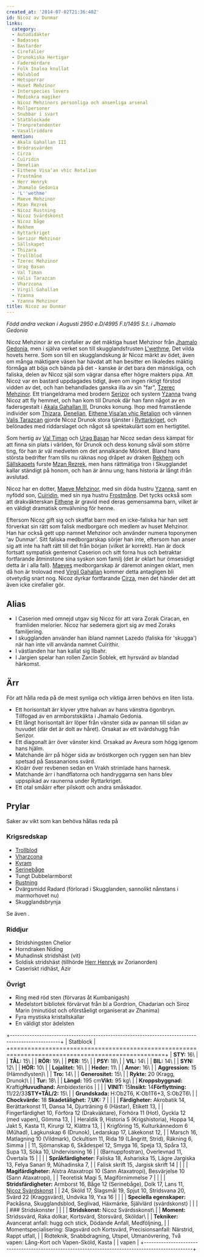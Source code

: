 ```yaml
---
created_at: '2014-07-02T21:36:40Z'
id: Nicoz av Dunmar
links:
  category:
  - Autodidakter
  - Badasses
  - Bastarder
  - Cirefalier
  - Drunokiska Hertigar
  - Fadermördare
  - Folk Inalea knullat
  - Halvblod
  - Hetsporrar
  - Huset Mehzinor
  - Interspecies lovers
  - Mediokra magiker
  - Nicoz Mehzinors personliga och ansenliga arsenal
  - Rollpersoner
  - Snubbar i svart
  - Statblockade
  - Tronpretendenter
  - Vasallriddare
  mention:
  - Akala Gahallan III
  - Brödrasvärden
  - Cirza
  - Cuïridin
  - Denelian
  - Eithene Visa’an vhic Retalion
  - Frostmåne
  - Herr Henryk
  - Jhamalo Gedonia
  - 'L''wethme'
  - Maeve Mehzinor
  - Mzan Rezrek
  - Nicoz Rustning
  - Nicoz Svärdskonst
  - Nicoz båge
  - Rekhem
  - Ryttarkriget
  - Serizor Mehzinor
  - Sällskapet
  - Thizara
  - Trollblod
  - Tzerec Mehzinor
  - Urag Basan
  - Val Timan
  - Valis Tarazcan
  - Vharzcona
  - Virgil Gahallan
  - Yzanna
  - Yzanna Mehzinor
title: Nicoz av Dunmar
---
```


*Född andra veckan i Augusti 2950 e.D/4995 F.t/1495 S.t. i Jhamalo Gedonia*

Nicoz Mehzinor är en cirefalier av det mäktiga huset Mehzinor från [Jhamalo Gedonia], men i själva
verket son till skugglandsfrusten [L'wethme], Det vilda hovets herre. Som son till en skugglandskung
är Nicoz märkt av ödet, även om många mäktigare väsen har hävdat att han besitter en likaledes
mäktig förmåga att böja och bända på det - kanske är det bara den mänskliga, och faliska, delen av
Nicoz själ som vägrar dansa efter högre makters pipa. Att Nicoz var en bastard uppdagades tidigt,
även om ingen riktigt förstod vidden av det, och han behandlades ganska illa av sin "far", [Tzerec
Mehzinor]. Ett triangeldrama med brodern [Serizor] och systern [Yzanna] tvang Nicoz att fly hemmet,
och han kom till Drunok där han fann något av en fadersgestalt i [Akala Gahallan III], Drunoks
konung. Ihop med framstående individer som [Thizara], [Denelian], [Eithene Visa’an vhic Retalion]
och vännen [Valis Tarazcan] gjorde Nicoz Drunok stora tjänster i [Ryttarkriget], och belönades med
riddarslaget och något så spektakulärt som en hertigtitel.

Som hertig av [Val Timan] och [Urag Basan] har Nicoz sedan dess kämpat för att finna sin plats i
världen, för Drunok och dess konung såväl som större ting, för han är väl medveten om det annalkande
Mörkret. Bland hans största bedrifter fram tills nu räknas nog dråpet av draken [Rekhem] och
[Sällskapets] furste [Mzan Rezrek], men hans rättmätiga tron i Skugglandet kallar ständigt på honom,
och han är ännu ung; hans historia är långt ifrån avslutad.

Nicoz har en dotter, [Maeve Mehzinor], med sin döda hustru [Yzanna][1], samt en nyfödd son,
[Cuïridin], med sin nya hustru [Frostmåne]. Det tycks också som att drakväkterskan
[Eithene][Eithene Visa’an vhic Retalion] är gravid med deras gemensamma barn, vilket är en väldigt
dramatisk omvälvning för henne.

Eftersom Nicoz gift sig och skaffat barn med en icke-faliska har han sett förverkat sin rätt som
falisk medborgare och medlem av huset Mehzinor. Han har också gett upp namnet Mehzinor och använder
numera toponymen 'av Dunmar'. Sitt faliska medborgarskap sörjer han inte, eftersom han anser sig att
inte ha haft rätt till det från början (vilket är korrekt). Han är dock fortsatt sympatisk gentemot
Caserion och sitt forna hus och betraktar fortfarande åtminstone sina syskon som familj (det är
oklart hur ömsesidigt detta är i alla fall). [Maeves][Maeve Mehzinor] medborgarskap är däremot
aningen oklart, men då hon är trolovad med [Virgil Gahallan] kommer detta antagligen bli otvetydig
snart nog. Nicoz dyrkar fortfarande [Cirza], men det händer det att även icke cirefalier gör.

Alias
-----

-   I Caserion med omnejd utgav sig Nicoz för att vara Zorak Ciracan, en framliden melorier. Nicoz
    har sedemera gjort sig av med Zoraks familjering.
-   I skugglanden använder han ibland namnet Lazedo (faliska för 'skugga') när han inte vill använda
    namnet Cuïrithir.
-   I västlanden har han kallat sig Ilbahr.
-   I Jargien spelar han rollen Zarcin Soblek, ett hyrsvärd av blandad härkomst.

Ärr
---

För att hålla reda på de mest synliga och viktiga ärren behövs en liten lista.

-   Ett horisontalt ärr klyver yttre halvan av hans vänstra ögonbryn. Tillfogad av en armborstskäkta
    i Jhamalo Gedonia.
-   Ett långt horisontalt ärr löper från vänster sida av pannan till sidan av huvudet (där det är
    dolt av håret). Orsakat av ett svärdshugg från Serizor.
-   Ett diagonalt ärr över vänster kind. Orsakad av Aveura som högg igenom hans hjälm.
-   Matchande ärr på höger sida av bröstkorgen och ryggen sen han blev spetsad på Sassanarions
    svärd.
-   Kloärr över revbenen sedan en Vrakh strimlade hans harnesk.
-   Matchande ärr i handflatorna och handryggarna sen hans blev uppspikad av raunerna under
    Ryttarkriget.
-   Ett otal småärr efter pilskott och andra småskador.

Prylar
------

Saker av vikt som kan behöva hållas reda på

### Krigsredskap

-   [Trollblod]
-   [Vharzcona]
-   [Kyram]
-   [Serinebåge]
-   Tungt Dubbelarmborst
-   [Rustning]
-   Dvärgsmidd Radard (förlorad i Skugglanden, sannolikt nånstans i marmorhovet nu)
-   Skugglandsbrynja

Se även .

### Riddjur

-   Stridshingsten Chelior
-   Horndraken Niding
-   Muhadinsk stridshäst (vit)
-   Soldisk stridshäst (tillhörde [Herr Henryk] av Zorianorden)
-   Caseriskt ridhäst, Azir

### Övrigt

-   Ring med röd sten (förvaras åt Kumbanigash)
-   Medelstort bibliotek förvärvat från bl a Gordrion, Chadarian och Siroz Marin (minutiöst och
    oförståeligt organiserat av Zhanima)
-   Fyra mystiska kristallskallar
-   En väldigt stor ädelsten

+--------------------------------------------------------------------------------------------------+
| Statblock                                                                                        |
+==================================================================================================+
| **STY:** 16\                                                                                     |
| **TÅL:** 15\                                                                                     |
| **RÖR:** 19\                                                                                     |
| **PER:** 15\                                                                                     |
| **PSY:** 18\                                                                                     |
| **VIL:** 14\                                                                                     |
| **BIL:** 14\                                                                                     |
| **SYN:** 12\                                                                                     |
| **HÖR:** 10\                                                                                     |
| **Lojalitet:** 16\                                                                               |
| **Heder:** 11\                                                                                   |
| **Amor:** 16\                                                                                    |
| **Aggression:** 15 (Hämndlysten)\                                                                |
| **Tro:** 14\                                                                                     |
| **Generositet:** 15\                                                                             |
| **Rykte:** 20 (Kragg, Drunok)\                                                                   |
| **Tur:** 18\                                                                                     |
| **Längd:** 195 cm**Vikt:** 95 kg\                                                                |
| **Kroppsbyggnad:** Kraftig**Huvudhand:** Ambidexteriös                                           |
|                                                                                                  |
| **VINIT:** 15**Insikt:** 14**Förflyttning:** 11/22/33**STY+TÅL/2:** 15\                          |
| **Grundskada:** H:Ob2T6, K:Ob1T6+3, S:Ob2T6\                                                     |
| **Chockvärde:** 18 **Skadetålighet:** 7,**UK:** 7                                                |
|                                                                                                  |
| **Färdigheter:** Akrobatik 14, Berättarkonst 11, Dansa 14, Djurträning 6 (Hästar), Etikett 13,   |
| Fingerfärdighet 10, Förföra 12 (Drakväktare), Förhöra 11 (Hot), Gyckla 12 (med vapen), Gömma 13, |
| Heraldik 9, Historia 5 (Krigshistoria), Hoppa 14, Jakt 5, Kasta 11, Kirurgi 12, Klättra 13,      |
| Krigföring 15, Kulturkännedom 6 (Mûhad), Lagkunskap 6 (Drunok), Ledarskap 17, Läkekonst 12,      |
| Marsch 16, Matlagning 10 (Vildmark), Ockultism 11, Rida 19 (Långritt, Strid), Räkning 6, Simma   |
| 11, Sjömanskap 6, Skådespel 12, Smyga 16, Speja 13, Spåra 13, Supa 13, Söka 10, Undervisning 16  |
| (Barnuppfostran), Överlevnad 11, Övertala 15                                                     |
|                                                                                                  |
| **Språkfärdigheter:** Faliska 18, Ashariska 15, Lägre Jargiska 13, Felya Sanari 9, Mûhadinska 7, |
| Falisk skrift 15, Jargisk skrift 14                                                              |
|                                                                                                  |
| **Magifärdigheter:** Alstra Ataxatropi 10 (Sann Ataxatropi), Besvärjelse 10 (Sann Ataxatropi),   |
| Teoretisk Magi 5, Magiförnimmelse 7                                                              |
|                                                                                                  |
| **Stridsfärdigheter:** Armborst 16, Båge 12 (Serinebåge), Dolk 17, Lans 11, [Nicoz Svärdskonst]  |
| 24, Sköld 17, Slagsmål 19, Spjut 10, Stridsvana 20, Svärd 22 (Kraggsvärd), Undvika 19, Yxa 16    |
|                                                                                                  |
| **Speciella egenskaper:** Packåsna, Skugglandsblod, Seglivad, Häxmärke, Självlärd (svärdskonst)  |
|                                                                                                  |
| ### Stridskonster                                                                                |
|                                                                                                  |
| **Stridskonst:** Nicoz Svärdsskonst\                                                             |
| **Moment:** Stridssvärd, Raka dolkar, Kortsvärd, Storsvärd, Sköldar\                             |
| **Tekniker:** Avancerat anfall: hugg och stick, Dödande Anfall, Medföljning,                     |
| Momentspecialisering: Slagsvärd och Kortsvärd, Precisionsanfall: Närstrid, Rappt utfall,         |
| Ridteknik, Snabbdragning, Utspel, Utmanövrering, Två vapen: Lång-Kort och Vapen-Sköld, Kasta     |
| vapen                                                                                            |
+--------------------------------------------------------------------------------------------------+

  [Jhamalo Gedonia]: Jhamalo_Gedonia
  [L'wethme]: Lwethme
  [Tzerec Mehzinor]: Tzerec_Mehzinor
  [Serizor]: Serizor_Mehzinor
  [Yzanna]: Yzanna_Mehzinor
  [Akala Gahallan III]: Akala_Gahallan_III
  [Thizara]: Thizara
  [Denelian]: Denelian
  [Eithene Visa’an vhic Retalion]: Eithene_Visaan_vhic_Retalion
  [Valis Tarazcan]: Valis_Tarazcan
  [Ryttarkriget]: Ryttarkriget
  [Val Timan]: Val_Timan
  [Urag Basan]: Urag_Basan
  [Rekhem]: Rekhem
  [Sällskapets]: Sällskapet
  [Mzan Rezrek]: Mzan_Rezrek
  [Maeve Mehzinor]: Maeve_Mehzinor
  [1]: Yzanna
  [Cuïridin]: Cuïridin
  [Frostmåne]: Frostmåne
  [Virgil Gahallan]: Virgil_Gahallan
  [Cirza]: Cirza
  [Trollblod]: Trollblod
  [Vharzcona]: Vharzcona
  [Kyram]: Brödrasvärden
  [Serinebåge]: Nicoz_båge
  [Rustning]: Nicoz_Rustning
  [Herr Henryk]: Herr_Henryk
  [Nicoz Svärdskonst]: Nicoz_Svärdskonst